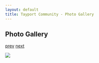 ```yaml
---
layout: default
title: Tayport Community - Photo Gallery
---
```

## Photo Gallery

[prev](http://tayport.org.uk/photo/396) [next](http://tayport.org.uk/photo/398)

![ ](http://tayport.org.uk/media/397.jpg " ")

